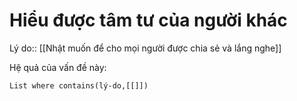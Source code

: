 # Hiểu được tâm tư của người khác
Lý do:: [[Nhật muốn để cho mọi người được chia sẻ và lắng nghe]]

Hệ quả của vấn đề này:
```dataview
List where contains(lý-do,[[]])
```
 
